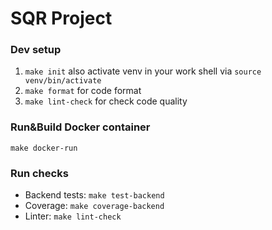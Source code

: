 # SQR Project

### Dev setup
1. `make init`
   also activate venv in your work shell via `source venv/bin/activate`
2. `make format` for code format
3. `make lint-check` for check code quality

### Run&Build Docker container
`make docker-run`

### Run checks
- Backend tests: `make test-backend`
- Coverage: `make coverage-backend`
- Linter: `make lint-check`